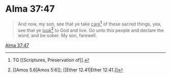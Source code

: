 # Alma 37:47

> And now, my son, see that ye take <u>care</u>[^a] of these sacred things, yea, see that ye <u>look</u>[^b] to God and live. Go unto this people and declare the word, and be sober. My son, farewell.

[Alma 37:47](https://www.churchofjesuschrist.org/study/scriptures/bofm/alma/37?lang=eng&id=p47#p47)


[^a]: TG [[Scriptures, Preservation of]].
[^b]: [[Amos 5.6|Amos 5:6]]; [[Ether 12.41|Ether 12:41.]]
